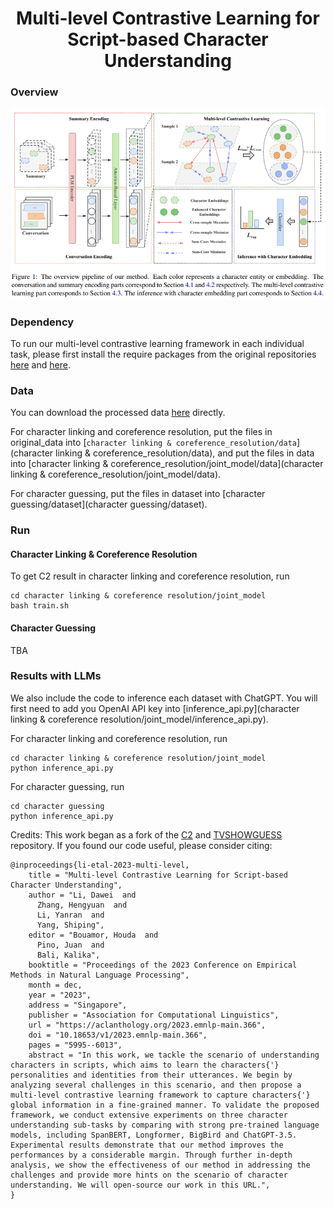 <div align="center">

# Multi-level Contrastive Learning for Script-based Character Understanding

</div>

### Overview

<p align="center">
  <img src="./overview.png" width="750" title="Overview of our framework" alt="">
</p>


### Dependency

To run our multi-level contrastive learning framework in each individual task, please first install the require packages from the original repositories [here](https://github.com/HKUST-KnowComp/C2) and [here](https://github.com/YisiSang/TVSHOWGUESS).

### Data

You can download the processed data [here](https://drive.google.com/drive/folders/1oKz3_suw9I0zeUbjR3tta3UCbaK9h9GD?usp=drive_link) directly.

For character linking and coreference resolution, put the files in original_data into [`character linking & coreference_resolution/data`](character linking & coreference_resolution/data), and put the files in data into [character linking & coreference_resolution/joint_model/data](character linking & coreference_resolution/joint_model/data).

For character guessing, put the files in dataset into [character guessing/dataset](character guessing/dataset).

### Run

#### Character Linking & Coreference Resolution

To get C2 result in character linking and coreference resolution, run
```
cd character linking & coreference resolution/joint_model
bash train.sh
```


#### Character Guessing
TBA

### Results with LLMs

We also include the code to inference each dataset with ChatGPT. You will first need to add you OpenAI API key into [inference_api.py](character linking & coreference resolution/joint_model/inference_api.py).

For character linking and coreference resolution, run
```
cd character linking & coreference resolution/joint_model
python inference_api.py
```

For character guessing, run
```
cd character guessing
python inference_api.py
```


Credits: This work began as a fork of the [C2](https://github.com/HKUST-KnowComp/C2) and [TVSHOWGUESS](https://github.com/YisiSang/TVSHOWGUESS) repository. If you found our code useful, please consider citing:

```
@inproceedings{li-etal-2023-multi-level,
    title = "Multi-level Contrastive Learning for Script-based Character Understanding",
    author = "Li, Dawei  and
      Zhang, Hengyuan  and
      Li, Yanran  and
      Yang, Shiping",
    editor = "Bouamor, Houda  and
      Pino, Juan  and
      Bali, Kalika",
    booktitle = "Proceedings of the 2023 Conference on Empirical Methods in Natural Language Processing",
    month = dec,
    year = "2023",
    address = "Singapore",
    publisher = "Association for Computational Linguistics",
    url = "https://aclanthology.org/2023.emnlp-main.366",
    doi = "10.18653/v1/2023.emnlp-main.366",
    pages = "5995--6013",
    abstract = "In this work, we tackle the scenario of understanding characters in scripts, which aims to learn the characters{'} personalities and identities from their utterances. We begin by analyzing several challenges in this scenario, and then propose a multi-level contrastive learning framework to capture characters{'} global information in a fine-grained manner. To validate the proposed framework, we conduct extensive experiments on three character understanding sub-tasks by comparing with strong pre-trained language models, including SpanBERT, Longformer, BigBird and ChatGPT-3.5. Experimental results demonstrate that our method improves the performances by a considerable margin. Through further in-depth analysis, we show the effectiveness of our method in addressing the challenges and provide more hints on the scenario of character understanding. We will open-source our work in this URL.",
}
```